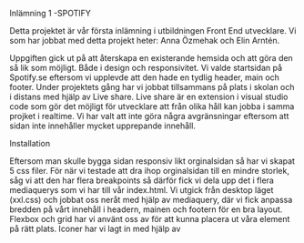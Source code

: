 Inlämning 1 -SPOTIFY

Detta projektet är vår första inlämning i utbildningen Front End utvecklare. Vi som har jobbat med detta projekt heter:
Anna Özmehak och Elin Arntén. 

Uppgiften gick ut på att återskapa en existerande hemsida och att göra den så lik som möjligt. Både i design och responsivitet. 
Vi valde startsidan på Spotify.se eftersom vi upplevde att den hade en tydlig header, main och footer. 
Under projektets gång har vi jobbat tillsammans på plats i skolan och i distans med hjälp av Live share. Live share är en extension i visual studio code som gör det möjligt för utvecklare att från olika håll kan jobba i samma projket i realtime. 
Vi har valt att inte göra några avgränsningar eftersom att sidan inte innehåller mycket upprepande innehåll.

Installation

Eftersom man skulle bygga sidan responsiv likt orginalsidan så har vi skapat 5 css filer. För när vi testade att dra ihop orginalsidan till en mindre storlek, såg vi att den har flera breakpoints så därför fick vi dela upp det i flera mediaquerys som vi har <link> till vår index.html. 
Vi utgick från desktop läget (xxl.css) och jobbat oss neråt med hjälp av mediaquery, där vi fick anpassa bredden på vårt innehåll i headern, mainen och footern för en bra layout. 
Flexbox och grid har vi använt oss av för att kunna placera ut våra element på rätt plats. 
Iconer har vi lagt in med hjälp av <script> till fontawesome. Vi hade dock problem med att få iconerna att få samma storlek som orginalets. 


Vi har tagit flera skärmdumpar för att visa orginal sidans utseende. 
  
Länk till Spotify:
https://www.spotify.com/se/
  
  [Demo](https://a-ozmehak.github.io/Spotify-Recreate/)
